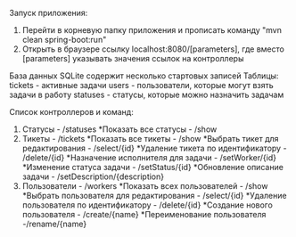 Запуск приложения:
1. Перейти в корневую папку приложения и прописать команду "mvn clean spring-boot:run"
2. Открыть в браузере ссылку localhost:8080/[parameters], где вместо [parameters] указывать значения ссылок на контроллеры

База данных SQLite содержит несколько стартовых записей
Таблицы:
tickets - активные задачи
users - пользователи, которые могут взять задачи в работу
statuses - статусы, которые можно назначить задачам

Список контроллеров и команд:
1. Статусы - /statuses
   *Показать все статусы - /show
2. Тикеты - /tickets
   *Показать все тикеты - /show
   *Выбрать тикет для редактирования - /select/{id}
   *Удаление тикета по идентификатору - /delete/{id}
   *Назначение исполнителя для задачи - /setWorker/{id}
   *Изменение статуса задачи - /setStatus/{id}
   *Обновление описание задачи - /setDescription/{description}
3. Пользователи - /workers
   *Показать всех пользователей - /show
   *Выбрать пользователя для редактирования - /select/{id}
   *Удаление пользователя по идентификатору - /delete/{id}
   *Создание нового пользователя - /create/{name}
   *Переименование пользователя -/rename/{name}